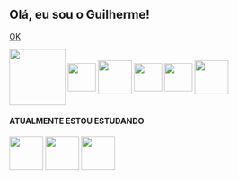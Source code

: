 <h2> Olá, eu sou o Guilherme!</h2>

<a href = "https://github.com/guilhermenascdecarv/guilhermenascdecarv/"> OK </a>

<div style = "display: inline-block;">
  <img align="center" heigth="100" width="100" src="https://cdn.jsdelivr.net/gh/devicons/devicon/icons/linux/linux-original.svg"/>
  <img align="center" heigth="40" width="50" src="https://cdn.jsdelivr.net/gh/devicons/devicon/icons/javascript/javascript-original.svg"/>
  <img align="center" heigth="50" width="60" src="https://cdn.jsdelivr.net/gh/devicons/devicon/icons/bootstrap/bootstrap-original.svg"/>
  <img align="center" heigth="40" width="50" src="https://cdn.jsdelivr.net/gh/devicons/devicon/icons/html5/html5-original.svg"/>
  <img align="center" heigth="40" width="50" src="https://cdn.jsdelivr.net/gh/devicons/devicon/icons/css3/css3-original.svg"/>
  <img align="center" heigth="50" width="60" src="https://cdn.jsdelivr.net/gh/devicons/devicon/icons/wordpress/wordpress-original.svg"/>
</div>
<br>
  <h4>ATUALMENTE ESTOU ESTUDANDO</h4>
<div style = "display: inline-block;">
  <img align="center" heigth="50" width="60" src="https://cdn.jsdelivr.net/gh/devicons/devicon/icons/react/react-original-wordmark.svg"/>
  <img align="center" heigth="50" width="60" src="https://cdn.jsdelivr.net/gh/devicons/devicon/icons/php/php-original.svg"/>
  <img align="center" heigth="50" width="60" src="https://cdn.jsdelivr.net/gh/devicons/devicon/icons/mysql/mysql-original-wordmark.svg"/>
</div>

<!--
**guilhermenascdecarv/guilhermenascdecarv** is a ✨ _special_ ✨ repository because its `README.md` (this file) appears on your GitHub profile.

Here are some ideas to get you started:
  
- 🌱 Estudando React.js
- 👯 I’m looking to collaborate on ...
- 🤔 I’m looking for help with ...
- 💬 Ask me about ...
- 📫 How to reach me: ...
- 😄 Pronouns: ele/dele
- ⚡ Fun fact: ...

<div style = "display: inline-block;">
<img height="180" src="https://github-readme-stats.vercel.app/api?username=guilhermenascdecarv&theme=blue-green">
<img height="180" src="https://github-readme-stats.vercel.app/api/top-langs/?username=guilhermenascdecarv&theme=blue-green">
</div>

https://github-readme-stats.vercel.app/api/top-langs/?username={username}&theme=blue-green
https://github-readme-stats.vercel.app/api?username={username}&theme=blue-green

	https://img.shields.io/badge/website-000000?style=for-the-badge&logo=About.me&logoColor=white
  https://img.shields.io/badge/LinkedIn-0077B5?style=for-the-badge&logo=linkedin&logoColor=white
  https://img.shields.io/badge/Netlify-00C7B7?style=for-the-badge&logo=netlify&logoColor=white
-->
